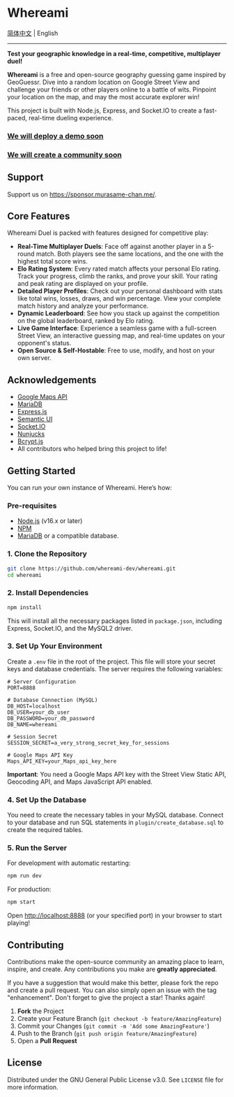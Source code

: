 # Whereami

[简体中文](/README-zh.md) | English

---

**Test your geographic knowledge in a real-time, competitive, multiplayer duel!**

**Whereami** is a free and open-source geography guessing game inspired by GeoGuessr. Dive into a random location on Google Street View and challenge your friends or other players online to a battle of wits. Pinpoint your location on the map, and may the most accurate explorer win!

This project is built with Node.js, Express, and Socket.IO to create a fast-paced, real-time dueling experience.

### [We will deploy a demo soon]()

### [We will create a community soon]()

## Support

Support us on https://sponsor.murasame-chan.me/.

## Core Features

Whereami Duel is packed with features designed for competitive play:

  * **Real-Time Multiplayer Duels**: Face off against another player in a 5-round match. Both players see the same locations, and the one with the highest total score wins.
  * **Elo Rating System**: Every rated match affects your personal Elo rating. Track your progress, climb the ranks, and prove your skill. Your rating and peak rating are displayed on your profile.
  * **Detailed Player Profiles**: Check out your personal dashboard with stats like total wins, losses, draws, and win percentage. View your complete match history and analyze your performance.
  * **Dynamic Leaderboard**: See how you stack up against the competition on the global leaderboard, ranked by Elo rating.
  * **Live Game Interface**: Experience a seamless game with a full-screen Street View, an interactive guessing map, and real-time updates on your opponent's status.
  * **Open Source & Self-Hostable**: Free to use, modify, and host on your own server.

## Acknowledgements

- [Google Maps API](https://developers.google.com/maps)
- [MariaDB](https://mariadb.org/)
- [Express.js](https://expressjs.com/)
- [Semantic UI](https://semantic-ui.com/)
- [Socket.IO](https://socket.io/)
- [Nunjucks](https://github.com/mozilla/nunjucks)
- [Bcrypt.js](https://github.com/kelektiv/node.bcrypt.js)
- All contributors who helped bring this project to life!

## Getting Started

You can run your own instance of Whereami. Here’s how:

### Pre-requisites

  * [Node.js](https://nodejs.org/) (v16.x or later)
  * [NPM](https://www.npmjs.com/)
  * [MariaDB](https://mariadb.org/) or a compatible database.

### 1. Clone the Repository

```bash
git clone https://github.com/whereami-dev/whereami.git
cd whereami
```

### 2. Install Dependencies

```bash
npm install
```

This will install all the necessary packages listed in `package.json`, including Express, Socket.IO, and the MySQL2 driver.

### 3. Set Up Your Environment

Create a `.env` file in the root of the project. This file will store your secret keys and database credentials. The server requires the following variables:

```env
# Server Configuration
PORT=8888

# Database Connection (MySQL)
DB_HOST=localhost
DB_USER=your_db_user
DB_PASSWORD=your_db_password
DB_NAME=whereami

# Session Secret
SESSION_SECRET=a_very_strong_secret_key_for_sessions

# Google Maps API Key
Maps_API_KEY=your_Maps_api_key_here
```

**Important**: You need a Google Maps API key with the Street View Static API, Geocoding API, and Maps JavaScript API enabled.

### 4. Set Up the Database

You need to create the necessary tables in your MySQL database. Connect to your database and run SQL statements in `plugin/create_database.sql` to create the required tables.

### 5. Run the Server

For development with automatic restarting:

```bash
npm run dev
```

For production:

```bash
npm start
```

Open <http://localhost:8888> (or your specified port) in your browser to start playing!

## Contributing

Contributions make the open-source community an amazing place to learn, inspire, and create. Any contributions you make are **greatly appreciated**.

If you have a suggestion that would make this better, please fork the repo and create a pull request. You can also simply open an issue with the tag "enhancement". Don't forget to give the project a star! Thanks again!

1.  **Fork** the Project
2.  Create your Feature Branch (`git checkout -b feature/AmazingFeature`)
3.  Commit your Changes (`git commit -m 'Add some AmazingFeature'`)
4.  Push to the Branch (`git push origin feature/AmazingFeature`)
5.  Open a **Pull Request**

## License

Distributed under the GNU General Public License v3.0. See `LICENSE` file for more information.
